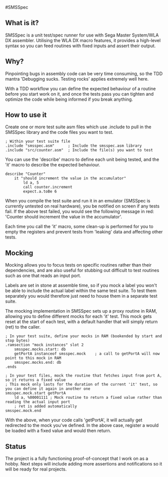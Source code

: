 #SMSSpec

## What is it?
SMSSpec is a unit test/spec runner for use with Sega Master System/WLA DX assembler. Utilising the WLA DX macro features, it provides a high-level syntax so you can feed routines with fixed inputs and assert their output.

## Why?
Pinpointing bugs in assembly code can be very time consuming, so the TDD mantra 'Debugging sucks. Testing rocks' applies extremely well here.

With a TDD workflow you can define the expected behaviour of a routine before you start work on it, and once the tests pass you can tighten and optimize the code while being informed if you break anything.

## How to use it
Create one or more test suite asm files which use .include to pull in the SMSSpec library and the code files you want to test.

    ; Within your test suite file
    .include "smsspec.asm"      ; Include the smsspec.asm library
    .include "src/counter.asm"  ; Include the file(s) you want to test

You can use the 'describe' macro to define each unit being tested, and the 'it' macro to describe the expected behaviour.

    describe "Counter"
        it "should increment the value in the accumulator"
            ld a, 5
            call counter.increment
            expect.a.toBe 6

When you compile the test suite and run it in an emulator (SMSSpec is currently untested on real hardware), you be notified on screen if any tests fail. If the above test failed, you would see the following message in red: 'Counter should increment the value in the accumulator'.

Each time you call the 'it' macro, some clean-up is performed for you to empty the registers and prevent tests from 'leaking' data and affecting other tests.

## Mocking
Mocking allows you to focus tests on specific routines rather than their dependencies, and are also useful for stubbing out difficult to test routines such as one that reads an input port.

Labels are set in stone at assemble time, so if you mock a label you won't be able to include the actual label within the same test suite. To test them separately you would therefore just need to house them in a separate test suite.

The mocking implementation in SMSSpec sets up a proxy routine in RAM, allowing you to define different mocks for each 'it' test. This mock gets reset at the start of each test, with a default handler that will simply return (ret) to the caller.

    ; In your test suite, define your mocks in RAM (bookended by start and stop bytes)
    .ramsection "mock instances" slot 2
        smsspec.mocks.start: db
        getPortA instanceof smsspec.mock    ; a call to getPortA will now point to this mock in RAM
        smsspec.mocks.end: db
    .ends

    ; In your test files, mock the routine that fetches input from port A, so it returns a fixed value
    ; This mock only lasts for the duration of the current 'it' test, so you can define it again in another one
    smsspec.mock.start getPortA
        ld a, %00001111 ; Mock routine to return a fixed value rather than reading the actual input port
        ; ret is added automatically
    smsspec.mock.end

With the above, when your code calls 'getPortA', it will actually get redirected to the mock you've defined. In the above case, register a would be loaded with a fixed value and would then return.

## Status
The project is a fully functioning proof-of-concept that I work on as a hobby. Next steps will include adding more assertions and notifications so it will be ready for real projects.
